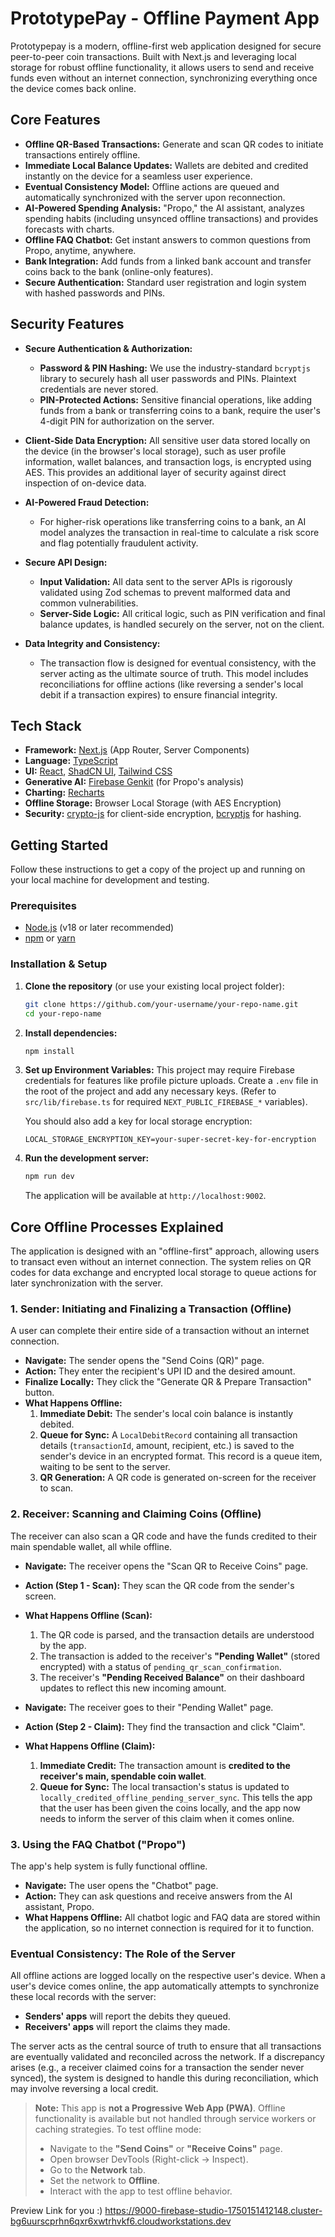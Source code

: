# PrototypePay - Offline Payment App

Prototypepay is a modern, offline-first web application designed for secure peer-to-peer coin transactions. Built with Next.js and leveraging local storage for robust offline functionality, it allows users to send and receive funds even without an internet connection, synchronizing everything once the device comes back online.



## Core Features

- **Offline QR-Based Transactions:** Generate and scan QR codes to initiate transactions entirely offline.
- **Immediate Local Balance Updates:** Wallets are debited and credited instantly on the device for a seamless user experience.
- **Eventual Consistency Model:** Offline actions are queued and automatically synchronized with the server upon reconnection.
- **AI-Powered Spending Analysis:** "Propo," the AI assistant, analyzes spending habits (including unsynced offline transactions) and provides forecasts with charts.
- **Offline FAQ Chatbot:** Get instant answers to common questions from Propo, anytime, anywhere.
- **Bank Integration:** Add funds from a linked bank account and transfer coins back to the bank (online-only features).
- **Secure Authentication:** Standard user registration and login system with hashed passwords and PINs.

## Security Features

- **Secure Authentication & Authorization:**
    - **Password & PIN Hashing:** We use the industry-standard `bcryptjs` library to securely hash all user passwords and PINs. Plaintext credentials are never stored.
    - **PIN-Protected Actions:** Sensitive financial operations, like adding funds from a bank or transferring coins to a bank, require the user's 4-digit PIN for authorization on the server.

- **Client-Side Data Encryption:** All sensitive user data stored locally on the device (in the browser's local storage), such as user profile information, wallet balances, and transaction logs, is encrypted using AES. This provides an additional layer of security against direct inspection of on-device data.

- **AI-Powered Fraud Detection:**
    - For higher-risk operations like transferring coins to a bank, an AI model analyzes the transaction in real-time to calculate a risk score and flag potentially fraudulent activity.

- **Secure API Design:**
    - **Input Validation:** All data sent to the server APIs is rigorously validated using Zod schemas to prevent malformed data and common vulnerabilities.
    - **Server-Side Logic:** All critical logic, such as PIN verification and final balance updates, is handled securely on the server, not on the client.

- **Data Integrity and Consistency:**
    - The transaction flow is designed for eventual consistency, with the server acting as the ultimate source of truth. This model includes reconciliations for offline actions (like reversing a sender's local debit if a transaction expires) to ensure financial integrity.

## Tech Stack

- **Framework:** [Next.js](https://nextjs.org/) (App Router, Server Components)
- **Language:** [TypeScript](https://www.typescriptlang.org/)
- **UI:** [React](https://react.dev/), [ShadCN UI](https://ui.shadcn.com/), [Tailwind CSS](https://tailwindcss.com/)
- **Generative AI:** [Firebase Genkit](https://firebase.google.com/docs/genkit) (for Propo's analysis)
- **Charting:** [Recharts](https://recharts.org/)
- **Offline Storage:** Browser Local Storage (with AES Encryption)
- **Security:** [crypto-js](https://github.com/brix/crypto-js) for client-side encryption, [bcryptjs](https://github.com/dcodeIO/bcrypt.js) for hashing.

## Getting Started

Follow these instructions to get a copy of the project up and running on your local machine for development and testing.

### Prerequisites

- [Node.js](https://nodejs.org/) (v18 or later recommended)
- [npm](https://www.npmjs.com/) or [yarn](https://yarnpkg.com/)

### Installation & Setup

1.  **Clone the repository** (or use your existing local project folder):
    ```bash
    git clone https://github.com/your-username/your-repo-name.git
    cd your-repo-name
    ```

2.  **Install dependencies:**
    ```bash
    npm install
    ```

3.  **Set up Environment Variables:**
    This project may require Firebase credentials for features like profile picture uploads. Create a `.env` file in the root of the project and add any necessary keys. (Refer to `src/lib/firebase.ts` for required `NEXT_PUBLIC_FIREBASE_*` variables).
    
    You should also add a key for local storage encryption:
    ```
    LOCAL_STORAGE_ENCRYPTION_KEY=your-super-secret-key-for-encryption
    ```

4.  **Run the development server:**
    ```bash
    npm run dev
    ```
    The application will be available at `http://localhost:9002`.

## Core Offline Processes Explained

The application is designed with an "offline-first" approach, allowing users to transact even without an internet connection. The system relies on QR codes for data exchange and encrypted local storage to queue actions for later synchronization with the server.

### 1. Sender: Initiating and Finalizing a Transaction (Offline)

A user can complete their entire side of a transaction without an internet connection.

- **Navigate:** The sender opens the "Send Coins (QR)" page.
- **Action:** They enter the recipient's UPI ID and the desired amount.
- **Finalize Locally:** They click the "Generate QR & Prepare Transaction" button.
- **What Happens Offline:**
    1.  **Immediate Debit:** The sender's local coin balance is instantly debited.
    2.  **Queue for Sync:** A `LocalDebitRecord` containing all transaction details (`transactionId`, amount, recipient, etc.) is saved to the sender's device in an encrypted format. This record is a queue item, waiting to be sent to the server.
    3.  **QR Generation:** A QR code is generated on-screen for the receiver to scan.

### 2. Receiver: Scanning and Claiming Coins (Offline)

The receiver can also scan a QR code and have the funds credited to their main spendable wallet, all while offline.

- **Navigate:** The receiver opens the "Scan QR to Receive Coins" page.
- **Action (Step 1 - Scan):** They scan the QR code from the sender's screen.
- **What Happens Offline (Scan):**
    1.  The QR code is parsed, and the transaction details are understood by the app.
    2.  The transaction is added to the receiver's **"Pending Wallet"** (stored encrypted) with a status of `pending_qr_scan_confirmation`.
    3.  The receiver's **"Pending Received Balance"** on their dashboard updates to reflect this new incoming amount.

- **Navigate:** The receiver goes to their "Pending Wallet" page.
- **Action (Step 2 - Claim):** They find the transaction and click "Claim".
- **What Happens Offline (Claim):**
    1.  **Immediate Credit:** The transaction amount is **credited to the receiver's main, spendable coin wallet**.
    2.  **Queue for Sync:** The local transaction's status is updated to `locally_credited_offline_pending_server_sync`. This tells the app that the user has been given the coins locally, and the app now needs to inform the server of this claim when it comes online.

### 3. Using the FAQ Chatbot ("Propo")

The app's help system is fully functional offline.

- **Navigate:** The user opens the "Chatbot" page.
- **Action:** They can ask questions and receive answers from the AI assistant, Propo.
- **What Happens Offline:** All chatbot logic and FAQ data are stored within the application, so no internet connection is required for it to function.

### Eventual Consistency: The Role of the Server

All offline actions are logged locally on the respective user's device. When a user's device comes online, the app automatically attempts to synchronize these local records with the server:
-   **Senders' apps** will report the debits they queued.
-   **Receivers' apps** will report the claims they made.

The server acts as the central source of truth to ensure that all transactions are eventually validated and reconciled across the network. If a discrepancy arises (e.g., a receiver claimed coins for a transaction the sender never synced), the system is designed to handle this during reconciliation, which may involve reversing a local credit.

> **Note:** This app is **not a Progressive Web App (PWA)**. Offline functionality is available but not handled through service workers or caching strategies. To test offline mode:
>
> - Navigate to the **"Send Coins"** or **"Receive Coins"** page.
> - Open browser DevTools (Right-click → Inspect).
> - Go to the **Network** tab.
> - Set the network to **Offline**.
> - Interact with the app to test offline behavior.



Preview Link for you :)
https://9000-firebase-studio-1750151412148.cluster-bg6uurscprhn6qxr6xwtrhvkf6.cloudworkstations.dev
